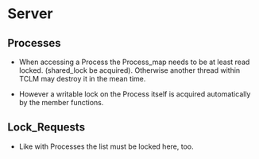 # Server

## Processes
  * When accessing a Process the Process\_map needs to be at least read locked.
    (shared_lock be acquired). Otherwise another thread within TCLM may destroy
    it in the mean time.

  * However a writable lock on the Process itself is acquired automatically by
    the member functions.

## Lock\_Requests
  * Like with Processes the list must be locked here, too.

